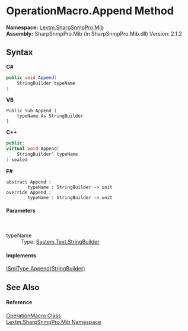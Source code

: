 # OperationMacro.Append Method 
 

**Namespace:**&nbsp;<a href="N_Lextm_SharpSnmpPro_Mib">Lextm.SharpSnmpPro.Mib</a><br />**Assembly:**&nbsp;SharpSnmpPro.Mib (in SharpSnmpPro.Mib.dll) Version: 2.1.2

## Syntax

**C#**<br />
``` C#
public void Append(
	StringBuilder typeName
)
```

**VB**<br />
``` VB
Public Sub Append ( 
	typeName As StringBuilder
)
```

**C++**<br />
``` C++
public:
virtual void Append(
	StringBuilder^ typeName
) sealed
```

**F#**<br />
``` F#
abstract Append : 
        typeName : StringBuilder -> unit 
override Append : 
        typeName : StringBuilder -> unit 
```


#### Parameters
&nbsp;<dl><dt>typeName</dt><dd>Type: <a href="https://docs.microsoft.com/dotnet/api/system.text.stringbuilder" target="_blank" rel="noopener noreferrer">System.Text.StringBuilder</a><br /></dd></dl>

#### Implements
<a href="M_Lextm_SharpSnmpPro_Mib_ISmiType_Append">ISmiType.Append(StringBuilder)</a><br />

## See Also


#### Reference
<a href="T_Lextm_SharpSnmpPro_Mib_OperationMacro">OperationMacro Class</a><br /><a href="N_Lextm_SharpSnmpPro_Mib">Lextm.SharpSnmpPro.Mib Namespace</a><br />